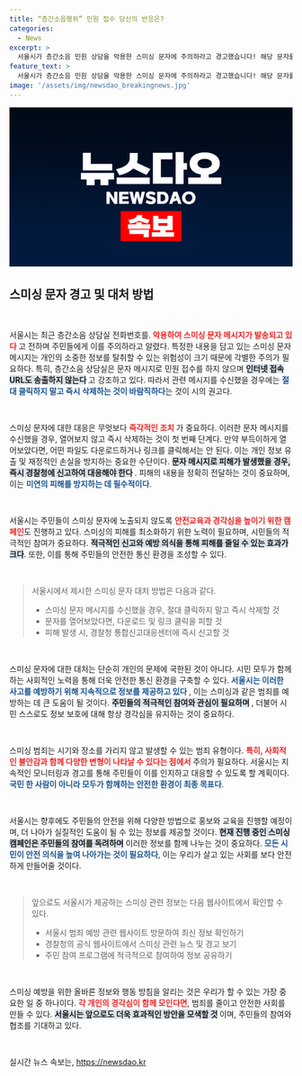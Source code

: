 ```yaml
---
title: “층간소음행위” 민원 접수 당신의 반응은?
categories:
  - News
excerpt: >
  서울시가 층간소음 민원 상담을 악용한 스미싱 문자에 주의하라고 경고했습니다! 해당 문자를 받으면 즉시 삭제하고, 피해를 입었다면 경찰에 신고해야 합니다. 안전을 지키세요!
feature_text: >
  서울시가 층간소음 민원 상담을 악용한 스미싱 문자에 주의하라고 경고했습니다! 해당 문자를 받으면 즉시 삭제하고, 피해를 입었다면 경찰에 신고해야 합니다. 안전을 지키세요!
image: '/assets/img/newsdao_breakingnews.jpg'
---
```


<p><img src="/assets/img/newsdao_breakingnews.jpg" alt="pcversion 속보" /></p>

<h2 data-ke-size="size26">스미싱 문자 경고 및 대처 방법</h2>

<p data-ke-size="size16">&nbsp;</p>

<p>서울시는 최근 층간소음 상담실 전화번호를.<b> <span style="color: #ee2323;">악용하여 스미싱 문자 메시지가 발송되고 있다</span> </b>고 전하며 주민들에게 이를 주의하라고 알렸다. 특정한 내용을 담고 있는 스미싱 문자메시지는 개인의 소중한 정보를 탈취할 수 있는 위험성이 크기 때문에 각별한 주의가 필요하다. 특히, 층간소음 상담실은 문자 메시지로 민원 접수를 하지 않으며 <b> <span style="background-color: #21538527;">인터넷 접속 URL도 송출하지 않는다</span> </b>고 강조하고 있다. 따라서 관련 메시지를 수신했을 경우에는 <b><span style="color: #1a5490;">절대 클릭하지 말고 즉시 삭제하는 것이 바람직하다</span></b>는 것이 시의 권고다.</p>

<p data-ke-size="size16">&nbsp;</p>

<p>스미싱 문자에 대한 대응은 무엇보다 <b> <span style="color: #ee2323;">즉각적인 조치</span> </b>가 중요하다. 이러한 문자 메시지를 수신했을 경우, 열어보지 않고 즉시 삭제하는 것이 첫 번째 단계다. 만약 부득이하게 열어보았다면, 어떤 파일도 다운로드하거나 링크를 클릭해서는 안 된다. 이는 개인 정보 유출 및 재정적인 손실을 방지하는 중요한 수단이다. <b> <span style="background-color: #21538527;">문자 메시지로 피해가 발생했을 경우, 즉시 경찰청에 신고하여 대응해야 한다</span> </b>. 피해의 내용을 정확히 전달하는 것이 중요하며, 이는 <b><span style="color: #1a5490;">미연의 피해를 방지하는 데 필수적이다</span></b>.</p>

<p data-ke-size="size16">&nbsp;</p>

<p>서울시는 주민들이 스미싱 문자에 노출되지 않도록 <b><span style="color: #ee2323;">안전교육과 경각심을 높이기 위한 캠페인</span></b>도 진행하고 있다. 스미싱의 피해를 최소화하기 위한 노력이 필요하며, 시민들의 적극적인 참여가 중요하다. <b><span style="background-color: #21538527;">적극적인 신고와 예방 의식을 통해 피해를 줄일 수 있는 효과가 크다</span></b>. 또한, 이를 통해 주민들의 안전한 통신 환경을 조성할 수 있다. </p>

<p data-ke-size="size16">&nbsp;</p>

<blockquote>
서울시에서 제시한 스미싱 문자 대처 방법은 다음과 같다.
<ul>
<li>스미싱 문자 메시지를 수신했을 경우, 절대 클릭하지 말고 즉시 삭제할 것</li>
<li>문자를 열어보았다면, 다운로드 및 링크 클릭을 피할 것</li>
<li>피해 발생 시, 경찰청 통합신고대응센터에 즉시 신고할 것</li>
</ul>
</blockquote>

<p data-ke-size="size16">&nbsp;</p>

<p>스미싱 문자에 대한 대처는 단순히 개인의 문제에 국한된 것이 아니다. 시민 모두가 함께하는 사회적인 노력을 통해 더욱 안전한 통신 환경을 구축할 수 있다.<b> <span style="color: #1a5490;">서울시는 이러한 사고를 예방하기 위해 지속적으로 정보를 제공하고 있다</span> </b>, 이는 스미싱과 같은 범죄를 예방하는 데 큰 도움이 될 것이다. <b> <span style="background-color: #21538527;">주민들의 적극적인 참여와 관심이 필요하며</span> </b>, 더불어 시민 스스로도 정보 보호에 대해 항상 경각심을 유지하는 것이 중요하다. </p>

<p data-ke-size="size16">&nbsp;</p>

<p>스미싱 범죄는 시기와 장소를 가리지 않고 발생할 수 있는 범죄 유형이다. <b><span style="color: #ee2323;">특히, 사회적인 불안감과 함께 다양한 변형이 나타날 수 있다는 점에서</span></b> 주의가 필요하다. 서울시는 지속적인 모니터링과 경고를 통해 주민들이 이를 인지하고 대응할 수 있도록 할 계획이다. <b><span style="color: #1a5490;">국민 한 사람이 아니라 모두가 함께하는 안전한 환경이 최종 목표다</span></b>. </p>

<p data-ke-size="size16">&nbsp;</p>

<p>서울시는 향후에도 주민들의 안전을 위해 다양한 방법으로 홍보와 교육을 진행할 예정이며, 더 나아가 실질적인 도움이 될 수 있는 정보를 제공할 것이다. <b><span style="background-color: #21538527;">현재 진행 중인 스미싱 캠페인은 주민들의 참여를 독려하며</span></b> 이러한 정보를 함께 나누는 것이 중요하다. <b> <span style="color: #1a5490;">모든 시민이 안전 의식을 높여 나아가는 것이 필요하다</span></b>, 이는 우리가 살고 있는 사회를 보다 안전하게 만들어줄 것이다. </p>

<p data-ke-size="size16">&nbsp;</p>

<blockquote>
앞으로도 서울시가 제공하는 스미싱 관련 정보는 다음 웹사이트에서 확인할 수 있다.
<ul>
<li>서울시 범죄 예방 관련 웹사이트 방문하여 최신 정보 확인하기</li>
<li>경찰청의 공식 웹사이트에서 스미싱 관련 뉴스 및 경고 보기</li>
<li>주민 참여 프로그램에 적극적으로 참여하여 정보 공유하기</li>
</ul>
</blockquote>

<p data-ke-size="size16">&nbsp;</p>

<p>스미싱 예방을 위한 올바른 정보와 행동 방침을 알리는 것은 우리가 할 수 있는 가장 중요한 일 중 하나이다. <b><span style="color: #ee2323;">각 개인의 경각심이 함께 모인다면</span></b>, 범죄를 줄이고 안전한 사회를 만들 수 있다. <b> <span style="background-color: #21538527;">서울시는 앞으로도 더욱 효과적인 방안을 모색할 것</span> </b>이며, 주민들의 참여와 협조를 기대하고 있다. </p>

<p data-ke-size="size16">&nbsp;</p>
실시간 뉴스 속보는, <a href="https://newsdao.kr" rel="dofollow">https://newsdao.kr</a>



